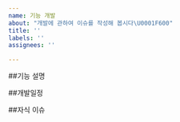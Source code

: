 ```yaml
---
name: 기능 개발
about: "개발에 관하여 이슈를 작성해 봅시다\U0001F600"
title: ''
labels: ''
assignees: ''

---
```


##기능 설명

##개발일정

##자식 이슈

